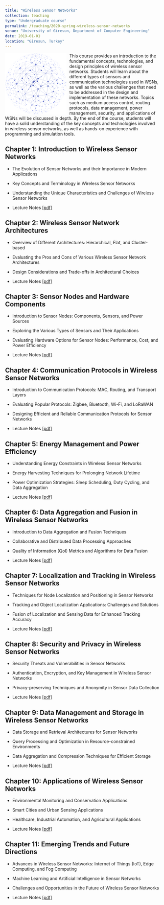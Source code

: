 ```yaml
---
title: "Wireless Sensor Networks"
collection: teaching
type: "Undergraduate course"
permalink: /teaching/2020-spring-wireless-sensor-networks
venue: "University of Giresun, Department of Computer Engineering"
date: 2019-01-01
location: "Giresun, Turkey"
---
```


<img align="left" width="200" alt="wireless sensor network" src="/images/teaching/wireless-sensor-network-course.png" style="float: left; margin-right: 10px;"> This course provides an introduction to the fundamental concepts, technologies, and design principles of wireless sensor networks. Students will learn about the different types of sensors and communication technologies used in WSNs, as well as the various challenges that need to be addressed in the design and implementation of these networks. Topics such as medium access control, routing protocols, data management, power management, security, and applications of WSNs will be discussed in depth. By the end of the course, students will have a solid understanding of the key concepts and technologies involved in wireless sensor networks, as well as hands-on experience with programming and simulation tools.

Chapter 1: Introduction to Wireless Sensor Networks
-----

* The Evolution of Sensor Networks and their Importance in Modern Applications
* Key Concepts and Terminology in Wireless Sensor Networks
* Understanding the Unique Characteristics and Challenges of Wireless Sensor Networks

* Lecture Notes <a href="http://sercankulcu.github.io/files/wsn/1_Introduction.pdf">[pdf]</a>

Chapter 2: Wireless Sensor Network Architectures
-----

* Overview of Different Architectures: Hierarchical, Flat, and Cluster-based
* Evaluating the Pros and Cons of Various Wireless Sensor Network Architectures
* Design Considerations and Trade-offs in Architectural Choices

* Lecture Notes <a href="http://sercankulcu.github.io/files/wsn/Chapter_02_WSN_Architectures.pdf">[pdf]</a>

Chapter 3: Sensor Nodes and Hardware Components
-----

* Introduction to Sensor Nodes: Components, Sensors, and Power Sources
* Exploring the Various Types of Sensors and Their Applications
* Evaluating Hardware Options for Sensor Nodes: Performance, Cost, and Power Efficiency

* Lecture Notes <a href="http://sercankulcu.github.io/files/wsn/Chapter_03_Sensor_Nodes_and_Hardware_Components.pdf">[pdf]</a>

Chapter 4: Communication Protocols in Wireless Sensor Networks
-----

* Introduction to Communication Protocols: MAC, Routing, and Transport Layers
* Evaluating Popular Protocols: Zigbee, Bluetooth, Wi-Fi, and LoRaWAN
* Designing Efficient and Reliable Communication Protocols for Sensor Networks

* Lecture Notes <a href="http://sercankulcu.github.io/files/wsn/Chapter_04_Communication_Protocols.pdf">[pdf]</a>

Chapter 5: Energy Management and Power Efficiency
-----

* Understanding Energy Constraints in Wireless Sensor Networks
* Energy Harvesting Techniques for Prolonging Network Lifetime
* Power Optimization Strategies: Sleep Scheduling, Duty Cycling, and Data Aggregation

* Lecture Notes <a href="http://sercankulcu.github.io/files/wsn/Chapter_05_Energy_Management_and_Power_Efficiency.pdf">[pdf]</a>

Chapter 6: Data Aggregation and Fusion in Wireless Sensor Networks
-----

* Introduction to Data Aggregation and Fusion Techniques
* Collaborative and Distributed Data Processing Approaches
* Quality of Information (QoI) Metrics and Algorithms for Data Fusion

* Lecture Notes <a href="http://sercankulcu.github.io/files/wsn/Chapter_06_Data_Aggregation_and_Fusion.pdf">[pdf]</a>

Chapter 7: Localization and Tracking in Wireless Sensor Networks
-----

* Techniques for Node Localization and Positioning in Sensor Networks
* Tracking and Object Localization Applications: Challenges and Solutions
* Fusion of Localization and Sensing Data for Enhanced Tracking Accuracy

* Lecture Notes <a href="http://sercankulcu.github.io/files/wsn/Chapter_07_Localization_and_Tracking.pdf">[pdf]</a>

Chapter 8: Security and Privacy in Wireless Sensor Networks
-----

* Security Threats and Vulnerabilities in Sensor Networks
* Authentication, Encryption, and Key Management in Wireless Sensor Networks
* Privacy-preserving Techniques and Anonymity in Sensor Data Collection

* Lecture Notes <a href="http://sercankulcu.github.io/files/wsn/Chapter_08_Security_and_Privacy.pdf">[pdf]</a>

Chapter 9: Data Management and Storage in Wireless Sensor Networks
-----

* Data Storage and Retrieval Architectures for Sensor Networks
* Query Processing and Optimization in Resource-constrained Environments
* Data Aggregation and Compression Techniques for Efficient Storage

* Lecture Notes <a href="http://sercankulcu.github.io/files/wsn/Chapter_09_Data_Management_and_Storage.pdf">[pdf]</a>

Chapter 10: Applications of Wireless Sensor Networks
-----

* Environmental Monitoring and Conservation Applications
* Smart Cities and Urban Sensing Applications
* Healthcare, Industrial Automation, and Agricultural Applications

* Lecture Notes <a href="http://sercankulcu.github.io/files/wsn/Chapter_10_Applications.pdf">[pdf]</a>

Chapter 11: Emerging Trends and Future Directions
-----

* Advances in Wireless Sensor Networks: Internet of Things (IoT), Edge Computing, and Fog Computing
* Machine Learning and Artificial Intelligence in Sensor Networks
* Challenges and Opportunities in the Future of Wireless Sensor Networks

* Lecture Notes <a href="http://sercankulcu.github.io/files/wsn/Chapter_11_Emerging_Trends_and_Future_Directions.pdf">[pdf]</a>
